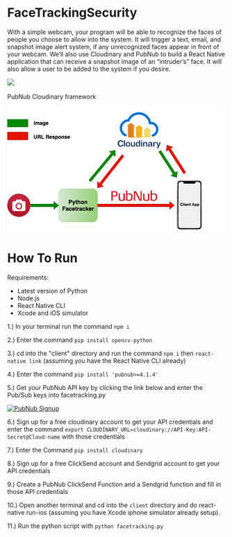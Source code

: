# FaceTrackingSecurity

With a simple webcam, your program will be able to recognize the faces of people you choose to allow into the system. It will trigger a text, email, and snapshot image alert system, if any unrecognized faces appear in front of your webcam. We’ll also use Cloudinary and PubNub to build a React Native application that can receive a snapshot image of an “intruder’s” face. It will also allow a user to be added to the system if you desire.

![](facetrackeroptmized.gif)


PubNub Cloudinary framework

![](pnubcloudinary.png)

# How To Run

Requirements: 

* Latest version of Python
* Node.js
* React Native CLI
* Xcode and iOS simulator

1.) In your terminal run the command `npm i` 

2.) Enter the command `pip install opencv-python`

3.) cd into the "client" directory and run the command `npm i` then  `react-native link` (assuming you have the React Native CLI already)

4.) Enter the command `pip install 'pubnub>=4.1.4'`

5.) Get your PubNub API key by clicking the link below and enter the Pub/Sub keys into facetracking.py

 <a href="https://dashboard.pubnub.com/signup?devrel_gh=Cakhavan/PubNubStateMachine">
    <img alt="PubNub Signup" src="https://i.imgur.com/og5DDjf.png" width=260 height=97/>
</a>

6.) Sign up for a free cloudinary account to get your API credentials and enter the command `export CLOUDINARY_URL=cloudinary://API-Key:API-Secret@Cloud-name` with those credentials

7.) Enter the Command `pip install cloudinary`

8.) Sign up for a free ClickSend account and Sendgrid account to get your API credentials

9.) Create a PubNub ClickSend Function and a Sendgrid function and fill in those API credentials

10.) Open another terminal and cd into the `client` directory and do react-native run-ios (assuming you have Xcode iphone simulator already setup).

11.) Run the python script with `python facetracking.py`
